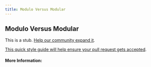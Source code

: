 ```yaml
---
title: Modulo Versus Modular
---
```


## Modulo Versus Modular

This is a stub. [Help our community expand it](https://github.com/freeCodeCamp/guide-articles/tree/master/articles/Math/Functions/Modulo-Versus-Modular/index.md).

[This quick style guide will help ensure your pull request gets accepted](https://github.com/freeCodeCamp/guide-articles/blob/master/README.md).

<!-- The article goes here, in GitHub-flavored Markdown. Feel free to add YouTube videos, images, and CodePen/JSBin embeds  -->

#### More Information:
<!-- Please add any articles you think might be helpful to read before writing the article -->


